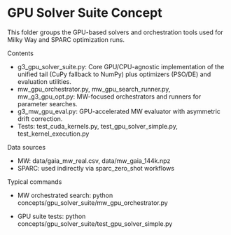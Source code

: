 # GPU Solver Suite Concept

This folder groups the GPU-based solvers and orchestration tools used for Milky Way and SPARC optimization runs.

Contents
- g3_gpu_solver_suite.py: Core GPU/CPU-agnostic implementation of the unified tail (CuPy fallback to NumPy) plus optimizers (PSO/DE) and evaluation utilities.
- mw_gpu_orchestrator.py, mw_gpu_search_runner.py, mw_g3_gpu_opt.py: MW-focused orchestrators and runners for parameter searches.
- g3_mw_gpu_eval.py: GPU-accelerated MW evaluator with asymmetric drift correction.
- Tests: test_cuda_kernels.py, test_gpu_solver_simple.py, test_kernel_execution.py

Data sources
- MW: data/gaia_mw_real.csv, data/mw_gaia_144k.npz
- SPARC: used indirectly via sparc_zero_shot workflows

Typical commands
- MW orchestrated search:
  python concepts/gpu_solver_suite/mw_gpu_orchestrator.py

- GPU suite tests:
  python concepts/gpu_solver_suite/test_gpu_solver_simple.py